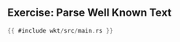 <section class="slide">

# Exercise: Parse Well Known Text

</section>

<section class="slide">

```rust
{{ #include wkt/src/main.rs }}
```

</section>
